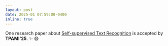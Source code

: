 ```yaml
---
layout: post
date: 2025-01 07:59:00-0400
inline: true
---
```


One research paper about [Self-supervised Text Recognition](https://ieeexplore.ieee.org/abstract/document/10887029) is accepted by **TPAMI'25**. :sparkles: :smile:
